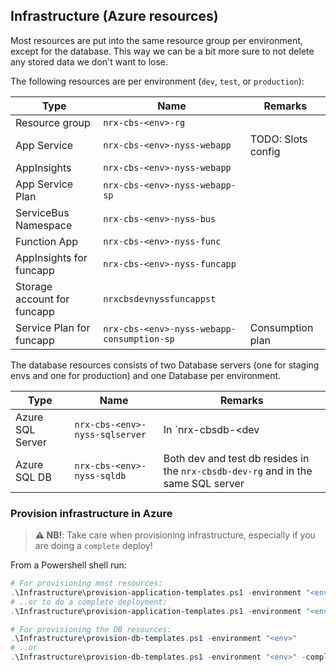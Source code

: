 ## Infrastructure (Azure resources)
Most resources are put into the same resource group per environment, except for the database. This way we can be a bit more sure to not delete any stored data we don't want to lose.

The following resources are per environment (`dev`, `test`, or `production`):

| Type                          | Name                                          | Remarks                               |
| ---                           | ---                                           | ---                                   |
| Resource group                | `nrx-cbs-<env>-rg`                            |                                       |
| App Service                   | `nrx-cbs-<env>-nyss-webapp`                   | TODO: Slots config                    |
| AppInsights                   | `nrx-cbs-<env>-nyss-webapp`                   |                                       |
| App Service Plan              | `nrx-cbs-<env>-nyss-webapp-sp`                |                                       |
| ServiceBus Namespace          | `nrx-cbs-<env>-nyss-bus`                      |                                       |
| Function App                  | `nrx-cbs-<env>-nyss-func`                     |                                       |
| AppInsights for funcapp       | `nrx-cbs-<env>-nyss-funcapp`                  |                                       |
| Storage account for funcapp   | `nrxcbsdevnyssfuncappst`                      |                                       |
| Service Plan for funcapp      | `nrx-cbs-<env>-nyss-webapp-consumption-sp`    | Consumption plan                      |

The database resources consists of two Database servers (one for staging envs and one for production) and one Database per environment.

| Type                      | Name                                  | Remarks                               |
| ---                       | ---                                   | ---                                   |
| Azure SQL Server          | `nrx-cbs-<env>-nyss-sqlserver`        | In `nrx-cbsdb-<dev|production>-rg`    |
| Azure SQL DB              | `nrx-cbs-<env>-nyss-sqldb`            | Both dev and test db resides in the `nrx-cbsdb-dev-rg` and in the same SQL server    |

### Provision infrastructure in Azure

> **⚠ NB!**: Take care when provisioning infrastructure, especially if you are doing a `complete` deploy!

From a Powershell shell run:

```powershell
# For provisioning most resources:
.\Infrastructure\provision-application-templates.ps1 -environment "<env>"
# ..or to do a complete deployment:
.\Infrastructure\provision-application-templates.ps1 -environment "<env>" -complete

# For provisioning the DB resources:
.\Infrastructure\provision-db-templates.ps1 -environment "<env>"
# ..or
.\Infrastructure\provision-db-templates.ps1 -environment "<env>" -complete
```
